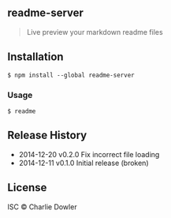 ## readme-server

> Live preview your markdown readme files

## Installation
```shell
$ npm install --global readme-server
```
### Usage

```shell
$ readme
```

## Release History
 * 2014-12-20    v0.2.0 Fix incorrect file loading
 * 2014-12-11    v0.1.0 Initial release (broken)

## License

ISC © Charlie Dowler